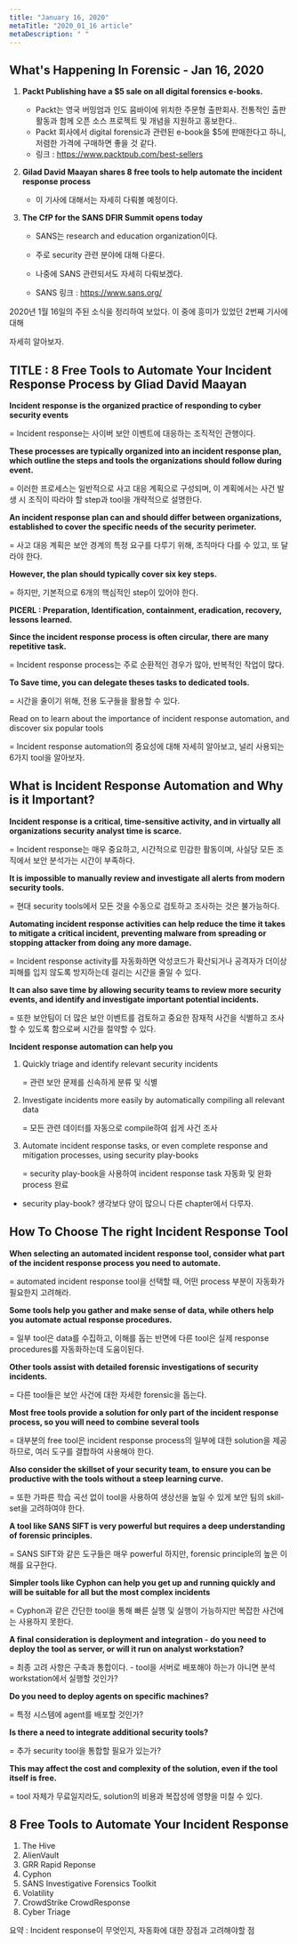 ```yaml
---
title: "January 16, 2020"
metaTitle: "2020_01_16 article"
metaDescription: " "
---
```


## What's Happening In Forensic - Jan 16, 2020

1. **Packt Publishing have a $5 sale on all digital forensics e-books.**

   - Packt는 영국 버밍엄과 인도 뭄바이에 위치한 주문형 출판회사. 전통적인 출판 활동과 함께 오픈 소스 프로젝트 및 개념을 지원하고 홍보한다..
   - Packt 회사에서 digital forensic과 관련된 e-book을 $5에 판매한다고 하니, 저렴한 가격에 구매하면 좋을 것 같다.
   - 링크 : https://www.packtpub.com/best-sellers

2. **Gilad David Maayan shares 8 free tools to help automate the incident response process**

   - 이 기사에 대해서는 자세히 다뤄볼 예정이다.

3. **The CfP for the SANS DFIR Summit opens today**

   - SANS는 research and education organization이다. 

   - 주로 security 관련 분야에 대해 다룬다.
   - 나중에 SANS 관련되서도 자세히 다뤄보겠다.
   - SANS 링크 : https://www.sans.org/

2020년 1월 16일의 주된 소식을 정리하여 보았다. 이 중에 흥미가 있었던 2번째 기사에 대해

자세히 알아보자.



## TITLE : 8 Free Tools to Automate Your Incident Response Process by Gliad David Maayan

**Incident response is the organized practice of responding to cyber security events**

= Incident response는 사이버 보안 이벤트에 대응하는 조직적인 관행이다.

**These processes are typically organized into an incident response plan, which outline the steps and tools the organizations should follow during event.**

= 이러한 프로세스는 일반적으로 사고 대응 계획으로 구성되며, 이 계획에서는 사건 발생 시 조직이 따라야 할 step과 tool을 개략적으로 설명한다.

**An incident response plan can and should differ between organizations, established to cover the specific needs of the security perimeter.**

= 사고 대응 계획은 보안 경계의 특정 요구를 다루기 위해, 조직마다 다를 수 있고, 또 달라야 한다.

 **However, the plan should typically cover six key steps.**

= 하지만, 기본적으로 6개의 핵심적인 step이 있어야 한다.

**PICERL : Preparation, Identification, containment, eradication, recovery, lessons learned.**

**Since the incident response process is often circular, there are many repetitive task.**

= Incident response process는 주로 순환적인 경우가 많아, 반복적인 작업이 많다.

**To Save time, you can delegate theses tasks to dedicated tools.**

= 시간을 줄이기 위해, 전용 도구들을 활용할 수 있다.

Read on to learn about the importance of incident response automation, and discover six popular tools

= Incident response automation의 중요성에 대해 자세히 알아보고, 널리 사용되는 6가지 tool을 알아보자.

## What is Incident Response Automation and Why is it Important?

**Incident response is a critical, time-sensitive activity, and in virtually all organizations security analyst time is scarce.**

= Incident response는 매우 중요하고, 시간적으로 민감한 활동이며, 사실당 모든 조직에서 보안 분석가는 시간이 부족하다. 

**It is impossible to manually review and investigate all alerts from modern security tools.**

= 현대 security tools에서 모든 것을 수동으로 검토하고 조사하는 것은 불가능하다.

**Automating incident response activities can help reduce the time it takes to mitigate a critical incident, preventing malware from spreading or stopping attacker from doing any more damage.**

= Incident response activity를 자동화하면 악성코드가 확산되거나 공격자가 더이상 피해를 입지 않도록 방지하는데 걸리는 시간을 줄일 수 있다. 

**It can also save time by allowing security teams to review more security events, and identify and investigate important potential incidents.**

= 또한 보안팀이 더 많은 보안 이벤트를 검토하고 중요한 잠재적 사건을 식별하고 조사할 수 있도록 함으로써 시간을 절약할 수 있다.

**Incident response automation can help you**

1. Quickly triage and identify relevant security incidents

   = 관련 보안 문제를 신속하게 분류 및 식별

2. Investigate incidents more easily by automatically compiling all relevant data

   = 모든 관련 데이터를 자동으로 compile하여 쉽게 사건 조사

3. Automate incident response tasks, or even complete response and mitigation processes, using security play-books

   = security play-book을 사용하여 incident response task 자동화 및 완화 process 완료

- security play-book?  생각보다 양이 많으니 다른 chapter에서 다루자.

## How To Choose The right Incident Response Tool

**When selecting an automated incident response tool, consider what part of the incident response process you need to automate.**

= automated incident response tool을 선택할 때, 어떤 process 부분이 자동화가 필요한지 고려해라.

**Some tools help you gather and make sense of data, while others help you automate actual response procedures.**

= 일부 tool은 data를 수집하고, 이해를 돕는 반면에 다른 tool은 실제 response procedures를 자동화하는데 도움이된다.

**Other tools assist with detailed forensic investigations of security incidents.**

= 다른 tool들은 보안 사건에 대한 자세한 forensic을 돕는다.

**Most free tools provide a solution for only part of the incident response process, so you will need to combine several tools**

= 대부분의 free tool은 incident response process의 일부에 대한 solution을 제공하므로, 여러 도구를 결합하여 사용해야 한다.

**Also consider the skillset of your security team, to ensure you can be productive with the tools without a steep learning curve.**

= 또한 가파른 학습 곡선 없이 tool을 사용하여 생상선을 높일 수 있게 보안 팀의 skill-set을 고려하여야 한다.

**A tool like SANS SIFT is very powerful but requires a deep understanding of forensic principles.**

= SANS SIFT와 같은 도구들은 매우 powerful 하지만, forensic principle의 높은 이해를 요구한다.

**Simpler tools like Cyphon can help you get up and running quickly and will be suitable for all but the most complex incidents**

= Cyphon과 같은 간단한 tool을 통해 빠른 실행 및 실행이 가능하지만 복잡한 사건에는 사용하지 못한다.

**A final consideration is deployment and integration - do you need to deploy the tool as server, or will it run on analyst workstation?** 

= 최종 고려 사항은 구축과 통합이다. - tool을 서버로 배포해야 하는가 아니면 분석 workstation에서 실행할 것인가?

**Do you need to deploy agents on specific machines?**

= 특정 시스템에 agent를 배포할 것인가? 

**Is there a need to integrate additional security tools?**

= 추가 security tool을 통합할 필요가 있는가?

**This may affect the cost and complexity of the solution, even if the tool itself is free.**

= tool 자체가 무료일지라도, solution의 비용과 복잡성에 영향을 미칠 수 있다.

## 8 Free Tools to Automate Your Incident Response

1. The Hive
2. AlienVault
3. GRR Rapid Reponse
4. Cyphon
5. SANS Investigative Forensics Toolkit
6. Volatility
7. CrowdStrike CrowdResponse
8. Cyber Triage

요약 : Incident response이 무엇인지,  자동화에 대한 장점과 고려해야할 점